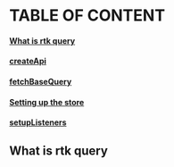 # TABLE OF CONTENT
#### [What is rtk query]("https://github.com/goodmanfreeman/RTK-query-summary/edit/test/README.md/")
#### [createApi]()
#### [fetchBaseQuery]()
#### [Setting up the store]()
#### [setupListeners]()


## What is rtk query
